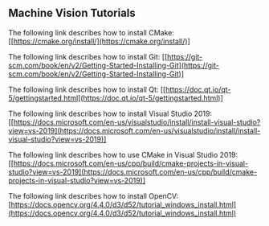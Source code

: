 ## Machine Vision Tutorials

The following link describes how to install CMake:
[[https://cmake.org/install/](https://cmake.org/install/)]

The following link describes how to install Git:
[[https://git-scm.com/book/en/v2/Getting-Started-Installing-Git](https://git-scm.com/book/en/v2/Getting-Started-Installing-Git)]

The following link describes how to install Qt:
[[https://doc.qt.io/qt-5/gettingstarted.html](https://doc.qt.io/qt-5/gettingstarted.html)]

The following link describes how to install Visual Studio 2019:
[[https://docs.microsoft.com/en-us/visualstudio/install/install-visual-studio?view=vs-2019](https://docs.microsoft.com/en-us/visualstudio/install/install-visual-studio?view=vs-2019)]

The following link describes how to use CMake in Visual Studio 2019:
[[https://docs.microsoft.com/en-us/cpp/build/cmake-projects-in-visual-studio?view=vs-2019](https://docs.microsoft.com/en-us/cpp/build/cmake-projects-in-visual-studio?view=vs-2019)]

The following link describes how to install OpenCV:
[https://docs.opencv.org/4.4.0/d3/d52/tutorial_windows_install.html](https://docs.opencv.org/4.4.0/d3/d52/tutorial_windows_install.html)